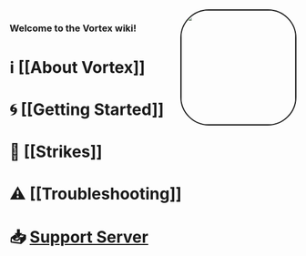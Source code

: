 <img align="right" src="https://cdn.discordapp.com/avatars/240254129333731328/a0b835bcfca6b03f40badf7d872bcab2.png?size=1024" style="border:2px solid;border-radius:50px;" height="200" width="200">

### Welcome to the **Vortex** wiki!

# ℹ [[About Vortex]]

# 🌀 [[Getting Started]]

# 🚩 [[Strikes]]

# ⚠ [[Troubleshooting]]

# 📥 [Support Server](https://discord.gg/0p9LSGoRLu6Pet0k)
